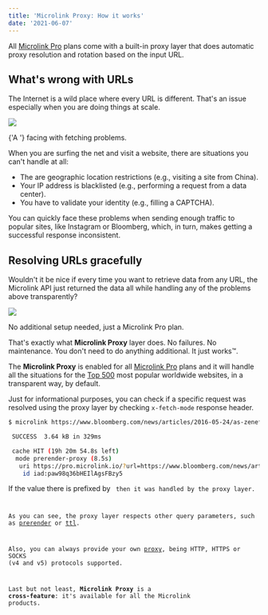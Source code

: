 ```yaml
---
title: 'Microlink Proxy: How it works'
date: '2021-06-07'
---
```


All [Microlink Pro](#pricing) plans come with a built-in proxy layer that does automatic proxy resolution and rotation based on the input URL.

## What's wrong with URLs

The Internet is a wild place where every URL is different. That's an issue especially when you are doing things at scale.

![](https://i.imgur.com/pVPDpao.png)

<Figcaption>
  {'A '}
  <Link href='https://github.com/microlinkhq/metascraper/issues/417' children='metascraper issue' /> facing with fetching problems.
</Figcaption>

When you are surfing the net and visit a website, there are situations you can't handle at all:

- The are geographic location restrictions (e.g., visiting a site from China).
- Your IP address is blacklisted (e.g., performing a request from a data center).
- You have to validate your identity (e.g., filling a CAPTCHA).

You can quickly face these problems when sending enough traffic to popular sites, like Instagram or Bloomberg, which, in turn, makes getting a successful response inconsistent.

## Resolving URLs gracefully

Wouldn't it be nice if every time you want to retrieve data from any URL, the Microlink API just returned the data all while handling any of the problems above transparently?

![](https://i.imgur.com/8uvahxZ.png)

<Figcaption>No additional setup needed, just a Microlink Pro plan.</Figcaption>

That's exactly what **Microlink Proxy** layer does. No failures. No maintenance. You don't need to do anything additional. It just works™. 

The **Microlink Proxy** is enabled for all [Microlink Pro](/#pricing) plans and it will handle all the situations for the [Top 500](https://github.com/Kikobeats/top-sites) most popular worldwide websites, in a transparent way, by default.

Just for informational purposes, you can check if a specific request was resolved using the proxy layer by checking `x-fetch-mode` response header.

```bash
$ microlink https://www.bloomberg.com/news/articles/2016-05-24/as-zenefits-stumbles-gusto-goes-head-on-by-selling-insurance

 SUCCESS  3.64 kB in 329ms

 cache HIT (19h 20m 54.8s left)
  mode prerender-proxy (8.5s)
   uri https://pro.microlink.io/?url=https://www.bloomberg.com/news/articles/2016-05-24/as-zenefits-stumbles-gusto-goes-head-on-by-selling-insurance&filter=statusCode
    id iad:paw98q36bHEIlAgsFBzy5
```

<Figcaption>
  If the value there is prefixed by <code children='`proxy`'/> then it was handled by the proxy layer.
</Figcaption>

As you can see, the proxy layer respects other query parameters, such as [prerender](/docs/api/parameters/prerender) or [ttl](/docs/api/parameters/ttl).

Also, you can always provide your own [proxy](/docs/api/parameters/proxy), being HTTP, HTTPS or SOCKS (v4 and v5) protocols supported.

Last but not least, **Microlink Proxy** is a **cross-feature**: it's available for all the Microlink products.
